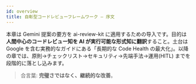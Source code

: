 ```yaml
---
id: overview
title: 自彰型コードレビューフレームワーク — 序文
---
```


本章は Gemini 提案の要方を ai-review-kit に適用するための导入です。目的は **人間中心のコードレビュー知を AI が実行可能な形式知に翻訳**すること。土台は Google を含む実務的なガイドにある「長期的な Code Health の最大化」。以降の章では、原則→チェックリスト→セキュリティ→先端手法→運用(HITL) までを段階的に落とし込みます。

> 合言葉: **完璧さではなく、継続的な改善**。

